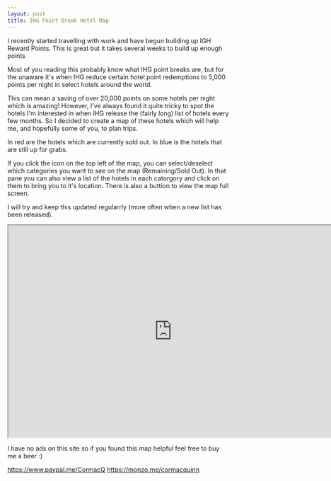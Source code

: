 ```yaml
---
layout: post
title: IHG Point Break Hotel Map
---
```


I recently started travelling with work and have begun building up IGH Reward Points. This is great but it takes several weeks to build up enough points 

Most of you reading this probably know what IHG point breaks are, but for the unaware it's when IHG reduce certain hotel point redemptions to 5,000 points per night in select hotels around the world.

This can mean a saving of over 20,000 points on some hotels per night which is amazing! However, I've always found it quite tricky to spot the hotels I'm interested in when IHG release the (fairly long) list of hotels every few months. So I decided to create a map of these hotels which will help me, and hopefully some of you, to plan trips.

In red are the hotels which are currently sold out.
In blue is the hotels that are still up for grabs.

If you click the icon on the top left of the map, you can select/deselect which categories you want to see on the map (Remaining/Sold Out). In that pane you can also view a list of the hotels in each catorgory and click on them to bring you to it's location. There is also a buttion to view the map full screen.

I will try and keep this updated regularrly (more often when a new list has been released).

<iframe src="https://www.google.com/maps/d/embed?mid=1peKGEbnhcfhgjVR8DvVVC60z-74" width="740" height="480"></iframe>





I have no ads on this site so if you found this map helpful feel free to buy me a beer :)

https://www.paypal.me/CormacQ
https://monzo.me/cormacquinn